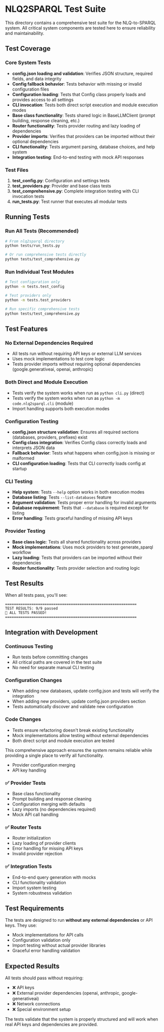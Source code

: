 # NLQ2SPARQL Test Suite

This directory contains a comprehensive test suite for the NLQ-to-SPARQL system. All critical system components are tested here to ensure reliability and maintainability.

## Test Coverage

### Core System Tests
- **config.json loading and validation**: Verifies JSON structure, required fields, and data integrity
- **Config fallback behavior**: Tests behavior with missing or invalid configuration files
- **Configuration loading**: Tests that Config class properly loads and provides access to all settings
- **CLI invocation**: Tests both direct script execution and module execution modes
- **Base class functionality**: Tests shared logic in BaseLLMClient (prompt building, response cleaning, etc.)
- **Router functionality**: Tests provider routing and lazy loading of dependencies
- **Provider imports**: Verifies that providers can be imported without their optional dependencies
- **CLI functionality**: Tests argument parsing, database choices, and help system
- **Integration testing**: End-to-end testing with mock API responses

### Test Files

1. **test_config.py**: Configuration and settings tests
2. **test_providers.py**: Provider and base class tests  
3. **test_comprehensive.py**: Complete integration testing with CLI invocation tests
4. **run_tests.py**: Test runner that executes all modular tests

## Running Tests

### Run All Tests (Recommended)
```bash
# From nlq2sparql directory
python tests/run_tests.py

# Or run comprehensive tests directly
python tests/test_comprehensive.py
```

### Run Individual Test Modules
```bash
# Test configuration only
python -m tests.test_config

# Test providers only
python -m tests.test_providers

# Run specific comprehensive tests
python tests/test_comprehensive.py
```

## Test Features

### No External Dependencies Required
- All tests run without requiring API keys or external LLM services
- Uses mock implementations to test core logic
- Tests provider imports without requiring optional dependencies (google.generativeai, openai, anthropic)

### Both Direct and Module Execution
- Tests verify the system works when run as `python cli.py` (direct)
- Tests verify the system works when run as `python -m code.nlq2sparql.cli` (module)
- Import handling supports both execution modes

### Configuration Testing
- **config.json structure validation**: Ensures all required sections (databases, providers, prefixes) exist
- **Config class integration**: Verifies Config class correctly loads and interprets JSON data
- **Fallback behavior**: Tests what happens when config.json is missing or malformed
- **CLI configuration loading**: Tests that CLI correctly loads config at startup

### CLI Testing
- **Help system**: Tests `--help` option works in both execution modes
- **Database listing**: Tests `--list-databases` feature
- **Argument validation**: Tests proper error handling for invalid arguments
- **Database requirement**: Tests that `--database` is required except for listing
- **Error handling**: Tests graceful handling of missing API keys

### Provider Testing
- **Base class logic**: Tests all shared functionality across providers
- **Mock implementations**: Uses mock providers to test generate_sparql workflow
- **Lazy loading**: Tests that providers can be imported without their dependencies
- **Router functionality**: Tests provider selection and routing logic

## Test Results

When all tests pass, you'll see:
```
============================================================
TEST RESULTS: 9/9 passed
🎉 ALL TESTS PASSED!
============================================================
```

## Integration with Development

### Continuous Testing
- Run tests before committing changes
- All critical paths are covered in the test suite
- No need for separate manual CLI testing

### Configuration Changes
- When adding new databases, update config.json and tests will verify the integration
- When adding new providers, update config.json providers section
- Tests automatically discover and validate new configuration

### Code Changes
- Tests ensure refactoring doesn't break existing functionality
- Mock implementations allow testing without external dependencies
- Both direct script and module execution are tested

This comprehensive approach ensures the system remains reliable while providing a single place to verify all functionality.
- Provider configuration merging
- API key handling

### ✅ Provider Tests  
- Base class functionality
- Prompt building and response cleaning
- Configuration merging with defaults
- Lazy imports (no dependencies required)
- Mock API call handling

### ✅ Router Tests
- Router initialization
- Lazy loading of provider clients
- Error handling for missing API keys
- Invalid provider rejection

### ✅ Integration Tests
- End-to-end query generation with mocks
- CLI functionality validation
- Import system testing
- System robustness validation

## Test Requirements

The tests are designed to run **without any external dependencies** or API keys. They use:

- Mock implementations for API calls
- Configuration validation only
- Import testing without actual provider libraries
- Graceful error handling validation

## Expected Results

All tests should pass without requiring:
- ❌ API keys
- ❌ External provider dependencies (openai, anthropic, google-generativeai)
- ❌ Network connections
- ❌ Special environment setup

The tests validate that the system is properly structured and will work when real API keys and dependencies are provided.
